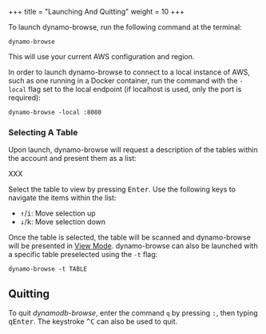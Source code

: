 +++
title = "Launching And Quitting"
weight = 10
+++

To launch dynamo-browse, run the following command at the terminal:

```
dynamo-browse
```

This will use your current AWS configuration and region.

In order to launch dynamo-browse to connect to a local instance of AWS, such as one
running in a Docker container, run the command with the `-local` flag set to the local
endpoint (if localhost is used, only the port is required):

```
dynamo-browse -local :8080
```

### Selecting A Table

Upon launch, dynamo-browse will request a description of the tables within the account
and present them as a list:

XXX 

Select the table to view by pressing <kbd>Enter</kbd>.  Use the following keys to navigate
the items within the list:

- <kbd>&uarr;</kbd>/<kbd>i</kbd>: Move selection up
- <kbd>&darr;</kbd>/<kbd>k</kbd>: Move selection down

Once the table is selected, the table will be scanned and dynamo-browse will be presented in
[View Mode](#view-mode).
dynamo-browse can also be launched with a specific table preselected using the `-t` flag:

```
dynamo-browse -t TABLE
```

## Quitting

To quit _dynamodb-browse_, enter the command `q` by pressing <kbd>:</kbd>, then typing <kbd>q</kbd><kbd>Enter</kbd>.
The keystroke <kbd>^C</kbd> can also be used to quit.